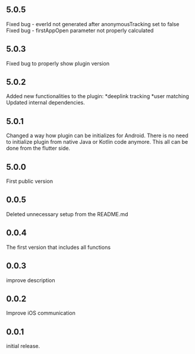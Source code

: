 ## 5.0.5

Fixed bug - everId not generated after anonymousTracking set to false
Fixed bug - firstAppOpen parameter not properly calculated

## 5.0.3

Fixed bug to properly show plugin version

## 5.0.2

Added new functionalities to the plugin:
*deeplink tracking
*user matching
Updated internal dependencies.

## 5.0.1

Changed a way how plugin can be initializes for Android. There is no need to initialize plugin from native Java or Kotlin code anymore. This all can be done from the flutter side.

## 5.0.0

First public version

## 0.0.5

Deleted unnecessary setup from the README.md

## 0.0.4

The first version that includes all functions

## 0.0.3

improve description

## 0.0.2

Improve iOS communication

## 0.0.1

initial release.
